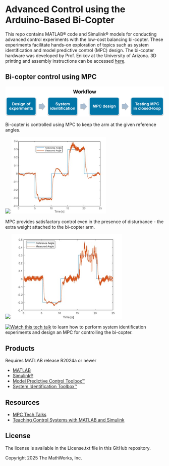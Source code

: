 # Advanced Control using the Arduino-Based Bi-Copter

This repo contains MATLAB® code and Simulink® models for conducting advanced control experiments with the low-cost balancing bi-copter. These experiments facilitate hands-on exploration of topics such as system identification and model predictive control (MPC) design. The bi-copter hardware was developed by Prof. Enikov at the University of Arizona. 3D printing and assembly instructions can be accessed [here](https://github.com/eenikov/Arduino-based-bi-copter-experiments/tree/main).

## Bi-copter control using MPC
  
<img src="MPC/images/workflow.png" width="600">


Bi-copter is controlled using MPC to keep the arm at the given reference angles.

<img src="MPC/images/closed_loop_gif.gif" width="300"> <img src="MPC/images/closed_loop_fig.jpg" width="300"> 

MPC provides satisfactory control even in the presence of disturbance - the extra weight attached to the bi-copter arm.

<img src="MPC/images/closed_loop_weight_on.gif" width="300"> <img src="MPC/images/closedloop_weighton_fig.jpg" width="350"> 

[![Watch this tech talk ](https://img.youtube.com/vi/DvDSkyDHb9o/0.jpg)](https://www.youtube.com/watch?v=DvDSkyDHb9o)
to learn how to perform system identification experiments and design an MPC for controlling the bi-copter.

## Products

Requires MATLAB release R2024a or newer
- [MATLAB](https://www.mathworks.com/products/matlab.html)
- [Simulink®](https://www.mathworks.com/products/simulink.html)
- [Model Predictive Control Toolbox™](https://www.mathworks.com/products/model-predictive-control.html)
- [System Identification Toolbox™](https://www.mathworks.com/products/sysid.html)

## Resources
- [MPC Tech Talks](https://www.mathworks.com/videos/series/understanding-model-predictive-control.html)
- [Teaching Control Systems with MATLAB and Simulink](https://www.mathworks.com/solutions/control-systems/teaching-control-systems.html)

## License
The license is available in the License.txt file in this GitHub repository.

Copyright 2025 The MathWorks, Inc.
